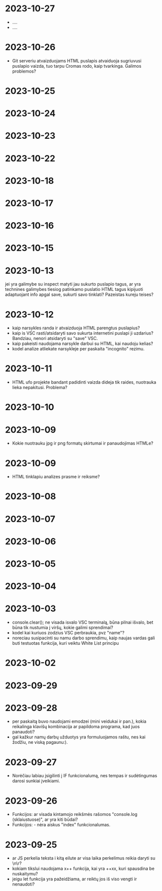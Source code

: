 # 2023-10-27
- ....
- ....
# 2023-10-26
- Git serveriu atvaizduojams HTML puslapis atvaiduoja sugriuvusi puslapio vaizda, tuo tarpu Cromas rodo, kaip tvarkinga. Galimos problemos?
# 2023-10-25
# 2023-10-24
# 2023-10-23
# 2023-10-22
# 2023-10-18
# 2023-10-17
# 2023-10-16
# 2023-10-15

# 2023-10-13
jei yra galimybe su inspect matyti jau sukurto puslapio tagus, ar yra technines galimybes tiesiog patinkamo puslatio HTML tagus kipijuoti adaptuojant info apgal save, sukurti savo tinklati? Pazeistas kureju teises?

# 2023-10-12
- kaip narsykles randa ir atvaizduoja HTML parengtus puslapius?
- kaip is VSC rasti/atsidaryti savo sukurta internetini puslapi ji uzdarius? Bandziau, nenori atsidaryti su "save" VSC.
- kaip pakeisti naudojama narsykle darbui su HTML, kai naudoju kelias?
- kodel analize atliekate narsykleje per paskaita "incognito" rezimu.

#  2023-10-11
- HTML ufo projekte bandant padidinti vaizda dideja tik raides, nuotrauka lieka nepakitusi. Problema?

#  2023-10-10

#  2023-10-09
- Kokie nuotrauku jpg ir png formatų skirtumai ir panaudojimas HTMLe?

#  2023-10-09
- HTML tinklapiu analizes prasme ir reiksme?

#  2023-10-08 

#  2023-10-07 

#  2023-10-06 

#  2023-10-05 

#  2023-10-04 


#  2023-10-03 
- console.clear(); ne visada isvalo VSC terminalą, būna pilnai išvalo, bet būna tik nustumia į viršų, kokie galimi sprendimai?
- kodel kai kuriuos zodzius VSC perbraukia, pvz "name"?
- noreciau susipacinti su namu darbo sprendimu, kaip naujas vardas gali buti testuotas funkcija, kuri veiktu White List principu
  
#  2023-10-02

# 2023-09-29


# 2023-09-28
- per paskaitą buvo naudojami emodzei (mini veidukai ir pan.), kokia reikalinga klavišų kombinacija ar papildoma programa, kad juos panaudoti?
- gal kažkur namų darbų užduotys yra formuluojamos raštu, nes kai žodžiu, ne viską pagaunu:).

# 2023-09-27
- Norėčiau labiau įsigilinti į IF funkcionalumą, nes tempas ir sudėtingumas darosi sunkiai įveikiami.

# 2023-09-26
- Funkcijos: ar visada kintamojo reikšmės rašomos "console.log (sklaiustuose)", ar yra kiti būdai?
- Funkcijos: - nėra aiskus "index" funkcionalumas. 
  
# 2023-09-25
- ar JS perkelia teksta i kitą eilute ar visa laika perkelimus reikia daryti su \n\r?
- kokiam tikslui naudojama x++ funkcija, kai yra ++xx, kuri spausdina be nuskaitymu?
- jeigu let funkcija yra pažeidžiama, ar reiktų jos iš viso vengti ir nenaudoti?
